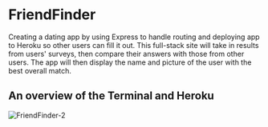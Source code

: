 # FriendFinder

Creating a dating app by using Express to handle routing and deploying app to Heroku so other users can fill it out.
This full-stack site will take in results from users' surveys, then compare their answers with those from other users. The app will then display the name and picture of the user with the best overall match.

## An overview of the Terminal and Heroku

![FriendFinder-2](https://user-images.githubusercontent.com/44955946/54328197-0117c480-45db-11e9-87b6-4163c35afb5e.gif)

